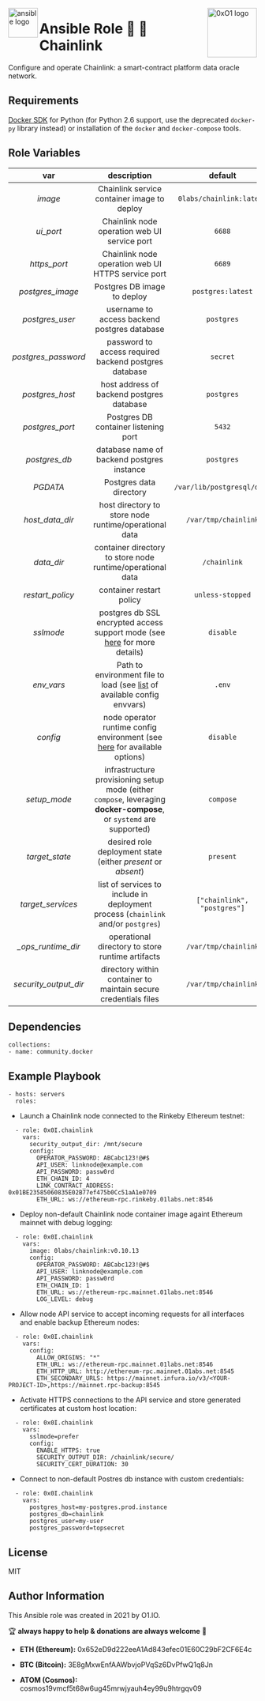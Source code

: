 <p><img src="https://code.benco.io/icon-collection/logos/ansible.svg" alt="ansible logo" title="ansible" align="left" height="60" /></p>
<p><img src="https://cryptomode.com/wp-content/uploads/2020/08/CryptoMode-chainLink-Price-696x392.jpg" alt="0xO1 logo" title="0xO1" align="right" height="100" /></p>

Ansible Role :crystal_ball: :link: Chainlink
=========

Configure and operate Chainlink: a smart-contract platform data oracle network.

Requirements
------------

[Docker SDK](https://docker-py.readthedocs.io/en/stable/) for Python (for Python 2.6 support, use the deprecated `docker-py` library instead) or installation of the `docker` and `docker-compose` tools.

Role Variables
--------------

| var | description | default |
| :---: | :---: | :---: |
| *image* | Chainlink service container image to deploy | `0labs/chainlink:latest` |
| *ui_port* | Chainlink node operation web UI service port | `6688` |
| *https_port* | Chainlink node operation web UI HTTPS service port | `6689` |
| *postgres_image* | Postgres DB image to deploy | `postgres:latest` |
| *postgres_user* | username to access backend postgres database | `postgres` |
| *postgres_password* | password to access required backend postgres database | `secret` |
| *postgres_host* | host address of backend postgres database | `postgres` |
| *postgres_port* | Postgres DB container listening port | `5432` |
| *postgres_db* | database name of backend postgres instance | `postgres` |
| *PGDATA* | Postgres data directory | `/var/lib/postgresql/data` |
| *host_data_dir* | host directory to store node runtime/operational data | `/var/tmp/chainlink` |
| *data_dir* | container directory to store node runtime/operational data | `/chainlink` |
| *restart_policy* | container restart policy | `unless-stopped` |` |
| *sslmode* | postgres db SSL encrypted access support mode (see [here](https://www.postgresql.org/docs/9.1/libpq-ssl.html) for more details) | `disable` |
| *env_vars* | Path to environment file to load (see [list](https://docs.chain.link/docs/configuration-variables/) of available config envvars) | `.env` |
| *config* | node operator runtime config environment (see [here](https://docs.chain.link/docs/configuration-variables/) for available options) | `disable` |
| *setup_mode* | infrastructure provisioning setup mode (either `compose`, leveraging **docker-compose**, or `systemd` are supported) | `compose` |
| *target_state* | desired role deployment state (either *present* or *absent*) | `present` |
| *target_services* | list of services to include in deployment process (`chainlink` and/or `postgres`) | `["chainlink", "postgres"]` |
| *_ops_runtime_dir* | operational directory to store runtime artifacts | `/var/tmp/chainlink` |
| *security_output_dir* | directory within container to maintain secure credentials files | `/var/tmp/chainlink` |

Dependencies
------------
```
collections:
- name: community.docker
```
Example Playbook
----------------
```
- hosts: servers
  roles:
```

* Launch a Chainlink node connected to the Rinkeby Ethereum testnet:
```
  - role: 0x0I.chainlink
    vars:
      security_output_dir: /mnt/secure
      config:
        OPERATOR_PASSWORD: ABCabc123!@#$
        API_USER: linknode@example.com
        API_PASSWORD: passw0rd
        ETH_CHAIN_ID: 4
        LINK_CONTRACT_ADDRESS: 0x01BE23585060835E02B77ef475b0Cc51aA1e0709
        ETH_URL: ws://ethereum-rpc.rinkeby.01labs.net:8546
```

* Deploy non-default Chainlink node container image againt Ethereum mainnet with debug logging:
```
  - role: 0x0I.chainlink
    vars:
      image: 0labs/chainlink:v0.10.13
      config:
        OPERATOR_PASSWORD: ABCabc123!@#$
        API_USER: linknode@example.com
        API_PASSWORD: passw0rd
        ETH_CHAIN_ID: 1
        ETH_URL: ws://ethereum-rpc.mainnet.01labs.net:8546
        LOG_LEVEL: debug
```

* Allow node API service to accept incoming requests for all interfaces and enable backup Ethereum nodes:
```
  - role: 0x0I.chainlink
    vars:
      config:
        ALLOW_ORIGINS: "*"
        ETH_URL: ws://ethereum-rpc.mainnet.01labs.net:8546
        ETH_HTTP_URL: http://ethereum-rpc.mainnet.01abs.net:8545
        ETH_SECONDARY_URLS: https://mainnet.infura.io/v3/<YOUR-PROJECT-ID>,https://mainnet.rpc-backup:8545
```

* Activate HTTPS connections to the API service and store generated certificates at custom host location:
```
  - role: 0x0I.chainlink
    vars:
      sslmode=prefer
      config:
        ENABLE_HTTPS: true
        SECURITY_OUTPUT_DIR: /chainlink/secure/
        SECURITY_CERT_DURATION: 30
```

* Connect to non-default Postres db instance with custom credentials:
```
  - role: 0x0I.chainlink
    vars:
      postgres_host=my-postgres.prod.instance
      postgres_db=chainlink
      postgres_user=my-user
      postgres_password=topsecret
```

License
-------

MIT

Author Information
------------------

This Ansible role was created in 2021 by O1.IO.

🏆 **always happy to help & donations are always welcome** 💸

* **ETH (Ethereum):** 0x652eD9d222eeA1Ad843efec01E60C29bF2CF6E4c

* **BTC (Bitcoin):** 3E8gMxwEnfAAWbvjoPVqSz6DvPfwQ1q8Jn

* **ATOM (Cosmos):** cosmos19vmcf5t68w6ug45mrwjyauh4ey99u9htrgqv09
